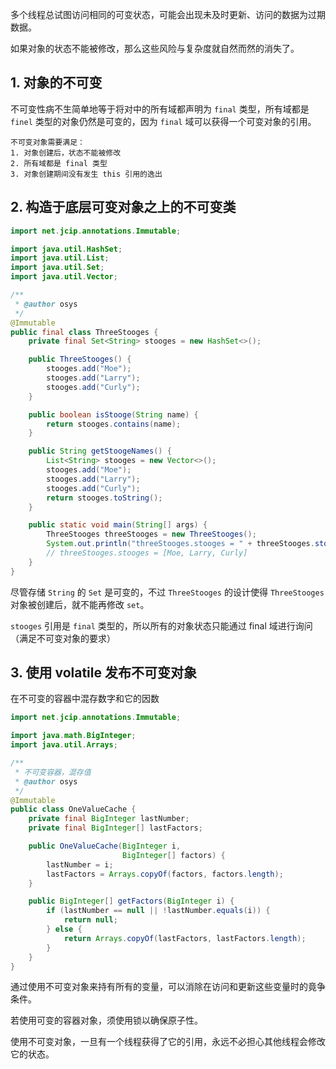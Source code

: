 多个线程总试图访问相同的可变状态，可能会出现未及时更新、访问的数据为过期数据。

如果对象的状态不能被修改，那么这些风险与复杂度就自然而然的消失了。



## 1. 对象的不可变

不可变性病不生简单地等于将对中的所有域都声明为 `final` 类型，所有域都是 `finel` 类型的对象仍然是可变的，因为 `final` 域可以获得一个可变对象的引用。

```
不可变对象需要满足：
1. 对象创建后，状态不能被修改
2. 所有域都是 final 类型
3. 对象创建期间没有发生 this 引用的逸出
```



## 2. 构造于底层可变对象之上的不可变类

```java
import net.jcip.annotations.Immutable;

import java.util.HashSet;
import java.util.List;
import java.util.Set;
import java.util.Vector;

/**
 * @author osys
 */
@Immutable
public final class ThreeStooges {
    private final Set<String> stooges = new HashSet<>();

    public ThreeStooges() {
        stooges.add("Moe");
        stooges.add("Larry");
        stooges.add("Curly");
    }

    public boolean isStooge(String name) {
        return stooges.contains(name);
    }

    public String getStoogeNames() {
        List<String> stooges = new Vector<>();
        stooges.add("Moe");
        stooges.add("Larry");
        stooges.add("Curly");
        return stooges.toString();
    }

    public static void main(String[] args) {
        ThreeStooges threeStooges = new ThreeStooges();
        System.out.println("threeStooges.stooges = " + threeStooges.stooges);
        // threeStooges.stooges = [Moe, Larry, Curly]
    }
}
```

尽管存储 `String` 的 `Set` 是可变的，不过 `ThreeStooges` 的设计使得 `ThreeStooges` 对象被创建后，就不能再修改 `set`。

`stooges` 引用是 `final` 类型的，所以所有的对象状态只能通过 final 域进行询问（满足不可变对象的要求）



## 3. 使用 volatile 发布不可变对象

在不可变的容器中混存数字和它的因数

```java
import net.jcip.annotations.Immutable;

import java.math.BigInteger;
import java.util.Arrays;

/**
 * 不可变容器，混存值
 * @author osys
 */
@Immutable
public class OneValueCache {
    private final BigInteger lastNumber;
    private final BigInteger[] lastFactors;

    public OneValueCache(BigInteger i,
                         BigInteger[] factors) {
        lastNumber = i;
        lastFactors = Arrays.copyOf(factors, factors.length);
    }

    public BigInteger[] getFactors(BigInteger i) {
        if (lastNumber == null || !lastNumber.equals(i)) {
            return null;
        } else {
            return Arrays.copyOf(lastFactors, lastFactors.length);
        }
    }
}
```

通过使用不可变对象来持有所有的变量，可以消除在访问和更新这些变量时的竟争条件。

若使用可变的容器对象，须使用锁以确保原子性。

使用不可变对象，一旦有一个线程获得了它的引用，永远不必担心其他线程会修改它的状态。



